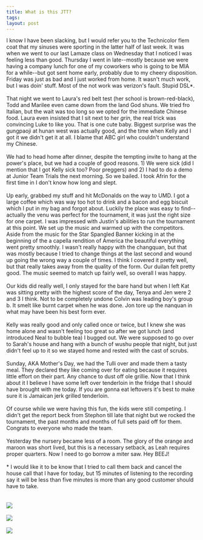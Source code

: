 ```yaml
---
title: What is this JTT?
tags: 
layout: post
---
```

I know I have been slacking, but I would refer you to the Technicolor flem coat that my sinuses were sporting in the latter half of last week.  It was when we went to our last Lamaze class on Wednesday that I noticed I was feeling less than good. Thursday I went in late--mostly because we were having a company lunch for one of my coworkers who is going to be MIA for a while--but got sent home early, probably due to my cheery disposition.  Friday was just as bad and I just worked from home.  It wasn't much work, but I was doin' stuff.  Most of the not work was verizon's fault. Stupid DSL*. <br /> <br />That night we went to Laura's red belt test (her school is brown-red-black), Todd and Marilee even came down from the land God shuns.  We tried fro Italian, but the wait was too long so we opted for the immediate Chinese food.  Laura even insisted that I sit next to her *grin*, the real trick was convincing Luke to like you.  That is one cute baby.  Biggest surprise was the gungpaoji at hunan west was actually good, and the time when Kelly and I got it we didn't get it at all.  I blame that ABC girl who couldn't understand my Chinese. <br /><br />We had to head home after dinner, despite the tempting invite to hang at the power's place, but we had a couple of good reasons.  1) We were sick (did I mention that I got Kelly sick too?  Poor preggers) and 2) I had to do a demo at Junior Team Trials the next morning.  So we bailed.  I took Afrin for the first time in I don't know how long and slept.  <br /><br />Up early, grabbed my stuff and hit McDonalds on the way to UMD.  I got a large coffee which was way too hot to drink and a bacon and egg biscuit which I put in my bag and forgot about.  Luckily the place was easy to find--actually the venu was perfect for the tournament, it was just the right size for one carpet.  I was impressed with Justin's abilities to run the tournament at this point.  We set up the music and warmed up with the competitors.  Aside from the music for the Star Spangled Banner kicking in at the beginning of the a capella rendition of America the beautiful everything went pretty smoothly.  I wasn't really happy with the changquan, but that was mostly because I tried to change things at the last second and wound up going the wrong way a couple of times.  I think I covered it pretty well, but that really takes away from the quality of the form.  Our duilan felt pretty good.  The music seemed to match up fairly well, so overall I was happy.<br /><br />Our kids did really well, I only stayed for the bare hand but when I left Kat was sitting pretty with the highest score of the day, Tenya and Jen were 2 and 3 I think.  Not to be completely undone Colvin was leading boy's group b. It smelt like burnt carpet when he was done. Jon tore up the nanquan in what may have been his best form ever.<br /><br />Kelly was really good and only called once or twice, but I knew she was home alone and wasn't feeling too great so after we got lunch (and introduced Neal to bubble tea) I bugged out.  We were supposed to go over to Sarah's house and hang with a bunch of wushu people that night, but just didn't feel up to it so we stayed home and rested with the cast of scrubs. <br /><br />Sunday, AKA Mother's Day, we had the Tulli over and made them a tasty meal.  They declared they like coming over for eating because it requires little effort on their part.  Any chance to dust off ole grillie.  Now that I think about it I believe I have some left over tenderloin in the fridge that I should have brought with me today.  If you are gonna eat leftovers it's best to make sure it is Jamaican jerk grilled tenderloin.  <br /><br />Of course while we were having this fun, the kids were still competing.  I didn't get the report beck from Stephon till late that night but we rocked the tournament, the past months and months of full sets paid off for them.  Congrats to everyone who made the team.<br /><br />Yesterday the nursery became less of a room.  The glory of the orange and maroon was short lived, but this is a necessary setback, as Leah requires proper quarters.  Now I need to go borrow a miter saw.  Hey BEEJ!<br /><br />* I would like it to be know that I tried to call them back and cancel the house call that I have for today, but 15 minutes of listening to the recording say it will be less than five minutes is more than any good customer should have to take.<br /><br /><a href="http://fuzzymonk.com/photos/wushu/2006jtt/"><br /><img src="http://fuzzymonk.com/photos/wushu/2006jtt/image/595/IMG_3702.jpg" class="picture"><br /><br /><img src="http://fuzzymonk.com/photos/wushu/2006jtt/image/595/IMG_3816.jpg" class="picture"><br /><br /><img src="http://fuzzymonk.com/photos/wushu/2006jtt/image/595/IMG_3845.jpg" class="picture"><br /></a>
